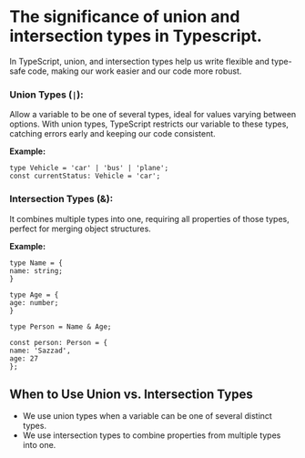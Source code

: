 # The significance of union and intersection types in Typescript.

In TypeScript, union, and intersection types help us write flexible and type-safe code, making our work easier and our code more robust.

### Union Types (`|`):
Allow a variable to be one of several types, ideal for values varying between options. With union types, TypeScript restricts our variable to these types, catching errors early and keeping our code consistent.

**Example:**

```
type Vehicle = 'car' | 'bus' | 'plane';
const currentStatus: Vehicle = 'car';
```

### Intersection Types (&):
It combines multiple types into one, requiring all properties of those types, perfect for merging object structures.

**Example:**
```
type Name = {
name: string;
}

type Age = {
age: number;
}

type Person = Name & Age;

const person: Person = {
name: 'Sazzad',
age: 27
};
```

## When to Use Union vs. Intersection Types
- We use union types when a variable can be one of several distinct types.
- We use intersection types to combine properties from multiple types into one.
